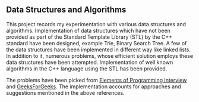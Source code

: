 ## Data Structures and Algorithms

This project records my experimentation with various data structures and algorithms. Implementation of data structures which have not been provided as part of the Standard Template Library (STL) by the C++ standard have been designed, example Trie, Binary Search Tree. A few of the data structures have been implemented in different way like linked lists. In addition to it, numerous problems, whose efficient solution employs these data structures have been attempted. Implementation of well known algorithms in the C++ language using the STL has been provided.

The problems have been picked from [Elements of Programming Interview][1] and [GeeksForGeeks][2]. The implementation accounts for approaches and suggestions mentioned in the above references.

[1]:http://www.amazon.in/Elements-Programming-Interviews-Insiders-Guide/dp/1479274836
[2]:http://www.geeksforgeeks.org/
